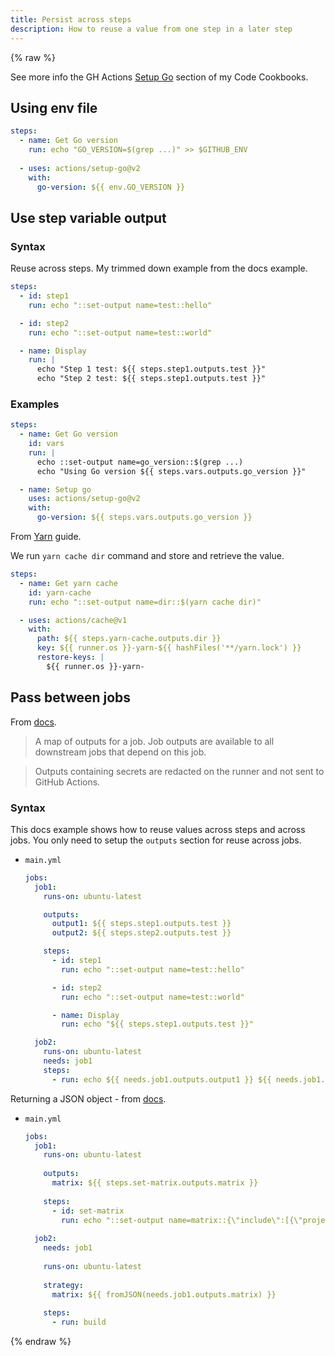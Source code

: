 ```yaml
---
title: Persist across steps
description: How to reuse a value from one step in a later step
---
```


{% raw %}

See more info the GH Actions [Setup Go](https://michaelcurrin.github.io/code-cookbook/recipes/ci-cd/github-actions/workflows/go/setup-go.html) section of my Code Cookbooks.


## Using env file

```yaml
steps:
  - name: Get Go version
    run: echo "GO_VERSION=$(grep ...)" >> $GITHUB_ENV
    
  - uses: actions/setup-go@v2
    with:
      go-version: ${{ env.GO_VERSION }}
```


## Use step variable output

### Syntax

Reuse across steps. My trimmed down example from the docs example.

```yaml
steps:
  - id: step1
    run: echo "::set-output name=test::hello"

  - id: step2
    run: echo "::set-output name=test::world"

  - name: Display
    run: |
      echo "Step 1 test: ${{ steps.step1.outputs.test }}"
      echo "Step 2 test: ${{ steps.step1.outputs.test }}"
```

### Examples

```yaml
steps:
  - name: Get Go version
    id: vars
    run: |
      echo ::set-output name=go_version::$(grep ...)
      echo "Using Go version ${{ steps.vars.outputs.go_version }}"

  - name: Setup go
    uses: actions/setup-go@v2
    with:
      go-version: ${{ steps.vars.outputs.go_version }}
```

From [Yarn](https://michaelcurrin.github.io/code-cookbook/recipes/ci-cd/github-actions/workflows/node/yarn.html) guide.

We run `yarn cache dir` command and store and retrieve the value.

```yaml
steps:
  - name: Get yarn cache
    id: yarn-cache
    run: echo "::set-output name=dir::$(yarn cache dir)"

  - uses: actions/cache@v1
    with:
      path: ${{ steps.yarn-cache.outputs.dir }}
      key: ${{ runner.os }}-yarn-${{ hashFiles('**/yarn.lock') }}
      restore-keys: |
        ${{ runner.os }}-yarn-
```


## Pass between jobs

From [docs](https://docs.github.com/en/actions/reference/workflow-syntax-for-github-actions).

> A map of outputs for a job. Job outputs are available to all downstream jobs that depend on this job. 

> Outputs containing secrets are redacted on the runner and not sent to GitHub Actions.

### Syntax

This docs example shows how to reuse values across steps and across jobs. You only need to setup the `outputs` section for reuse across jobs.

- `main.yml`
    ```yaml
    jobs:
      job1:
        runs-on: ubuntu-latest

        outputs:
          output1: ${{ steps.step1.outputs.test }}
          output2: ${{ steps.step2.outputs.test }}

        steps:
          - id: step1
            run: echo "::set-output name=test::hello"

          - id: step2
            run: echo "::set-output name=test::world"

          - name: Display
            run: echo "${{ steps.step1.outputs.test }}"

      job2:
        runs-on: ubuntu-latest
        needs: job1
        steps:
          - run: echo ${{ needs.job1.outputs.output1 }} ${{ needs.job1.outputs.output2 }}
    ```

Returning a JSON object - from [docs](https://docs.github.com/en/actions/reference/context-and-expression-syntax-for-github-actions#example-returning-a-json-object).

- `main.yml`
    ```yaml
    jobs:
      job1:
        runs-on: ubuntu-latest
        
        outputs:
          matrix: ${{ steps.set-matrix.outputs.matrix }}
          
        steps:
          - id: set-matrix
            run: echo "::set-output name=matrix::{\"include\":[{\"project\":\"foo\",\"config\":\"Debug\"},{\"project\":\"bar\",\"config\":\"Release\"}]}"
      
      job2:
        needs: job1
        
        runs-on: ubuntu-latest
        
        strategy:
          matrix: ${{ fromJSON(needs.job1.outputs.matrix) }}
          
        steps:
          - run: build
    ```

{% endraw %}
